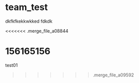 # team_test

dkfkfkekkwkked
fdkdk



<<<<<<< .merge_file_a08844

156165156
=======
test01
>>>>>>> .merge_file_a09592
